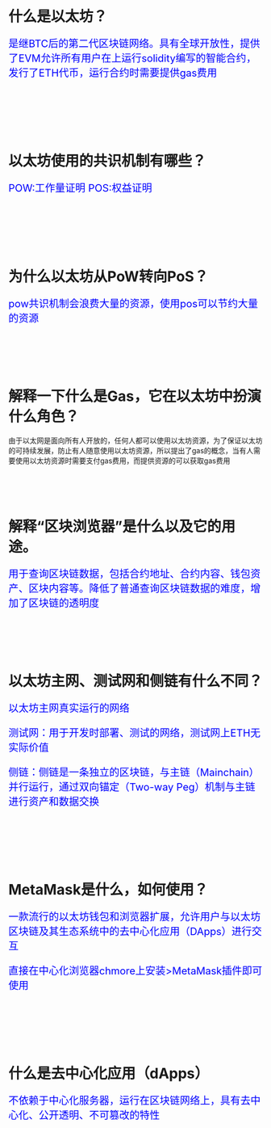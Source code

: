 <style>
  .hidden {
    visibility: hidden;
  }
 p {
            color: blue;
             font-size: 20px;
        }
</style>
<h1>什么是以太坊？</h1>
<p>是继BTC后的第二代区块链网络。具有全球开放性，提供了EVM允许所有用户在上运行solidity编写的智能合约，发行了ETH代币，运行合约时需要提供gas费用</p>
<div  class="hidden">回答要点：
以太坊是一个公共区块链网络，设计为一个全球性的、开放的全球计算平台。
通过其内置的以太坊虚拟机（EVM）来执行用户编写的智能合约，这些合约是用Solidity等编程语言编写的。
以太坊的原始货币是以太币（ETH），它起着交易费用和网络服务的支付方式的作用。</div>
<h1>以太坊使用的共识机制有哪些？</h1>
<P> POW:工作量证明   POS:权益证明</P>
<div  class="hidden">回答要点：
以太坊最初使用工作量证明（PoW）共识机制，要求矿工通过解决复杂的数学问题来验证交易并创建新的区块。
2022年，以太坊转向了权益证明（PoS）机制，在这个系统中，验证者通过抵押ETH来参与网络的维护和新区块的创建。
PoS机制显着降低了网络的能源消耗，并提高了其安全性和可扩展性。</div>
<h1>为什么以太坊从PoW转向PoS？</h1>
<p>pow共识机制会浪费大量的资源，使用pos可以节约大量的资源</p>
<div  class="hidden">回答要点：
以太坊从PoW转向PoS主要是为了解决环境和效率问题。
PoS机制通过减少计算需求来大幅降低能耗，增强网络的安全性，并通过减少对性能硬件的依赖来降低参与机构。</div>
<h1>解释一下什么是Gas，它在以太坊中扮演什么角色？</h1>
由于以太网是面向所有人开放的，任何人都可以使用以太坊资源，为了保证以太坊的可持续发展，防止有人随意使用以太坊资源，所以提出了gas的概念，当有人需要使用以太坊资源时需要支付gas费用，而提供资源的可以获取gas费用
<div  class="hidden">回答要点：
Gas是在以太坊网络上执行操作和运行智能合约所需的计算工作量的控制单位。
每一项操作或交易都需要消耗一定的Gas，以支付网络中计算和执行的资源。
Gas费用用以太币支付，是以太坊安全和抗拒绝服务攻击的关键机制。</div>
<h1>解释“区块浏览器”是什么以及它的用途。</h1>
<p>用于查询区块链数据，包括合约地址、合约内容、钱包资产、区块内容等。降低了普通查询区块链数据的难度，增加了区块链的透明度</p>
<div  class="hidden">回答要点：
区块浏览器是一个在线工具，可以查看区块链上的所有交易和区块。
用户可以使用区块浏览器查询地址的交易历史、区块的状态、智能合约的详情等。
用于增加区块链网络的透明度和可追踪性。</div>
<h1>以太坊主网、测试网和侧链有什么不同？</h1>
<p>以太坊主网真实运行的网络</p>
<p>测试网：用于开发时部署、测试的网络，测试网上ETH无实际价值</p>
<p>侧链：侧链是一条独立的区块链，与主链（Mainchain）并行运行，通过双向锚定（Two-way Peg）机制与主链进行资产和数据交换</p>
<div  class="hidden">回答要点：
以太坊主网是实际运行的真实资产的生产区块链。
测试网如Sepolia或Ropsten用于开发和测试目的，使用的是无实际价值的ETH。
侧链是独立于以太坊主网的，可以支持额外的应用或提供外部的交易费用，使用不同的区块链技术，但通常与主网有某种形式的互操作性。</div>
<h1>MetaMask是什么，如何使用？</h1>
<p>一款流行的以太坊钱包和浏览器扩展，允许用户与以太坊区块链及其生态系统中的去中心化应用（DApps）进行交互</p>
<p>直接在中心化浏览器chmore上安装>MetaMask插件即可使用</p>
<div  class="hidden">回答要点：
MetaMask 是一个浏览器插件，同时也是移动应用程序，允许用户通过一个用户友好的界面与以太坊区块链交互。
可以通过MetaMask发送和接收以太币和代币，运行和交互用户智能合约，以及连接到去中心化应用（dApps）。它也支持创建用户和管理自己的身份。</div>
<h1>什么是去中心化应用（dApps）</h1>
<p>不依赖于中心化服务器，运行在区块链网络上，具有去中心化、公开透明、不可篡改的特性</p>
<div  class="hidden">回答要点：
去中心化应用（dApps）是运行在区块链网络上的应用，它们利用智能合约在去中心化的环境中自动执行、操作和管理数据。
dApp 通常不受任何单一实体控制，提供透明性、抗审查性和安全性等特点。
dApps 可以服务于各个领域，从游戏到金融服务等。</div>